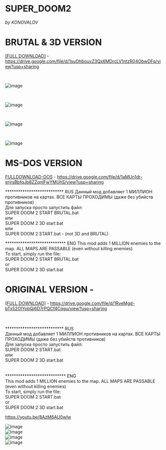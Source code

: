 # SUPER_DOOM2
<p><em>by KONOVALOV</em></p>

# BRUTAL & 3D VERSION

[[FULL DOWNLOAD]](https://drive.google.com/file/d/1suOhbouvZ3Qx6MDrcLV1ntzR04ObwDFq/view?usp=sharing) - https://drive.google.com/file/d/1suOhbouvZ3Qx6MDrcLV1ntzR04ObwDFq/view?usp=sharing

<br>

![image](https://github.com/user-attachments/assets/43d334e8-354f-4cc4-8e7a-43c55d828beb)

<br>


![image](https://github.com/user-attachments/assets/ac8b9186-29a9-4f44-9347-de794ad656bf)

<br>

![image](https://github.com/user-attachments/assets/574e165b-7980-4475-ac7b-9ac4a8b88d4b)

<br>

![image](https://github.com/user-attachments/assets/dbc46514-7c2b-4689-baf5-2d8a3dee5650)

# MS-DOS VERSION
[FULLDOWNLOAD-DOS](https://drive.google.com/file/d/1aMUn1dr-erjrsBbfqJb8ZZqnlFwYMUhS/view?usp=sharing) - https://drive.google.com/file/d/1aMUn1dr-erjrsBbfqJb8ZZqnlFwYMUhS/view?usp=sharing

*************************** RUS
Данный мод добавляет 1 МИЛЛИОН противников на картах. ВСЕ КАРТЫ ПРОХОДИМЫ (даже без убийств противников) <br>
Для запуска просто запустить файл: <br>
SUPER DOOM 2 START BRUTAL.bat <br>
или <br>
SUPER DOOM 2 3D start.bat <br>
или <br>
SUPER DOOM 2 START.bat - (not 3D and BRUTAL)<br>


**************************** ENG
This mod adds 1 MILLION enemies to the map. ALL MAPS ARE PASSABLE (even without killing enemies)  <br>
To start, simply run the file:  <br>
SUPER DOOM 2 START BRUTAL.bat   <br>
or  <br>
SUPER DOOM 2 3D start.bat  <br>

# ORIGINAL VERSION - 
[[FULL DOWNLOAD]](https://drive.google.com/file/d/1RveMgd-bTx52OIYobQj6D7rPQCf4Cqgu/view?usp=sharing) - https://drive.google.com/file/d/1RveMgd-bTx52OIYobQj6D7rPQCf4Cqgu/view?usp=sharing
<br>
<br>


<br> *************************** RUS <br>
Данный мод добавляет 1 МИЛЛИОН противников на картах. ВСЕ КАРТЫ ПРОХОДИМЫ (даже без убийств противников) <br>
Для запуска просто запустить файл: <br>
SUPER DOOM 2 START.bat <br>
или <br>
SUPER DOOM 2 3D start.bat  <br>
<br>
<br> **************************** ENG <br>
This mod adds 1 MILLION enemies to the map. ALL MAPS ARE PASSABLE (even without killing enemies) <br>
To start, simply run the file: <br>
SUPER DOOM 2 START.bat <br>
or <br>
SUPER DOOM 2 3D start.bat <br>

https://youtu.be/8AzM6AU0wIw

![image](https://github.com/user-attachments/assets/fae00d7e-9155-4767-b846-f23c789cd300)
<br>
![image](https://github.com/user-attachments/assets/5729da84-9f8f-42ee-a170-51e5da37faed)
<br>
![image](https://github.com/user-attachments/assets/cb81e881-9529-411a-9894-4e662c396d70)
<br>
![image](https://github.com/user-attachments/assets/fe35c119-a596-4f68-a8e4-720b3d4d17c7)



